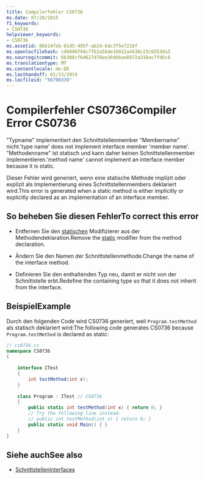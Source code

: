```yaml
---
title: Compilerfehler CS0736
ms.date: 07/20/2015
f1_keywords:
- CS0736
helpviewer_keywords:
- CS0736
ms.assetid: 06b14feb-81d5-495f-ab2d-6dc3f5e7216f
ms.openlocfilehash: cd6896f94c7fb2a56de16012a4430c23c0353da3
ms.sourcegitcommit: 6b308cf6d627d78ee36dbbae8972a310ac7fd6c8
ms.translationtype: MT
ms.contentlocale: de-DE
ms.lasthandoff: 01/23/2019
ms.locfileid: "56798339"
---
```

# <a name="compiler-error-cs0736"></a><span data-ttu-id="e33df-102">Compilerfehler CS0736</span><span class="sxs-lookup"><span data-stu-id="e33df-102">Compiler Error CS0736</span></span>
<span data-ttu-id="e33df-103">"Typname" implementiert den Schnittstellenmember "Membername" nicht.</span><span class="sxs-lookup"><span data-stu-id="e33df-103">'type name' does not implement interface member 'member name'.</span></span> <span data-ttu-id="e33df-104">"Methodenname" ist statisch und kann daher keinen Schnittstellenmember implementieren.</span><span class="sxs-lookup"><span data-stu-id="e33df-104">'method name' cannot implement an interface member because it is static.</span></span>  
  
 <span data-ttu-id="e33df-105">Dieser Fehler wird generiert, wenn eine statische Methode implizit oder explizit als Implementierung eines Schnittstellenmembers deklariert wird.</span><span class="sxs-lookup"><span data-stu-id="e33df-105">This error is generated when a static method is either implicitly or explicitly declared as an implementation of an interface member.</span></span>  
  
## <a name="to-correct-this-error"></a><span data-ttu-id="e33df-106">So beheben Sie diesen Fehler</span><span class="sxs-lookup"><span data-stu-id="e33df-106">To correct this error</span></span>  
  
-   <span data-ttu-id="e33df-107">Entfernen Sie den [statischen](../../csharp/language-reference/keywords/static.md) Modifizierer aus der Methodendeklaration.</span><span class="sxs-lookup"><span data-stu-id="e33df-107">Remove the [static](../../csharp/language-reference/keywords/static.md) modifier from the method declaration.</span></span>  
  
-   <span data-ttu-id="e33df-108">Ändern Sie den Namen der Schnittstellenmethode.</span><span class="sxs-lookup"><span data-stu-id="e33df-108">Change the name of the interface method.</span></span>  
  
-   <span data-ttu-id="e33df-109">Definieren Sie den enthaltenden Typ neu, damit er nicht von der Schnittstelle erbt.</span><span class="sxs-lookup"><span data-stu-id="e33df-109">Redefine the containing type so that it does not inherit from the interface.</span></span>  
  
## <a name="example"></a><span data-ttu-id="e33df-110">Beispiel</span><span class="sxs-lookup"><span data-stu-id="e33df-110">Example</span></span>  
 <span data-ttu-id="e33df-111">Durch den folgenden Code wird CS0736 generiert, weil `Program.testMethod` als statisch deklariert wird:</span><span class="sxs-lookup"><span data-stu-id="e33df-111">The following code generates CS0736 because `Program.testMethod` is declared as static:</span></span>  
  
```csharp  
// cs0736.cs  
namespace CS0736  
{     
  
    interface ITest  
    {  
        int testMethod(int x);  
    }  
  
    class Program : ITest // CS0736  
    {  
        public static int testMethod(int x) { return 0; }  
        // Try the following line instead.  
        // public int testMethod(int x) { return 0; }  
        public static void Main() { }  
    }      
}  
```  
  
## <a name="see-also"></a><span data-ttu-id="e33df-112">Siehe auch</span><span class="sxs-lookup"><span data-stu-id="e33df-112">See also</span></span>

- [<span data-ttu-id="e33df-113">Schnittstellen</span><span class="sxs-lookup"><span data-stu-id="e33df-113">Interfaces</span></span>](../../csharp/programming-guide/interfaces/index.md)
